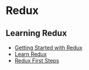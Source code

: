# Redux

## Learning Redux

- [Getting Started with Redux](https://egghead.io/courses/getting-started-with-redux)
- [Learn Redux](https://learnredux.com/)
- [Redux First Steps](https://medium.com/javascript-scene/redux-first-steps-shotgun-episode-5-ab46af7c240d#.b8x5mxwwb)

